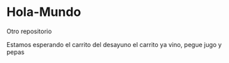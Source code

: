 # Hola-Mundo
Otro repositorio

Estamos esperando el carrito del desayuno
el carrito ya vino, pegue jugo y pepas

